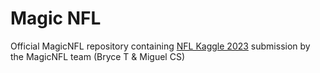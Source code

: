 # Magic NFL

Official MagicNFL repository containing [NFL Kaggle 2023](https://www.kaggle.com/competitions/nfl-big-data-bowl-2023/data) submission by the MagicNFL team (Bryce T & Miguel CS)
